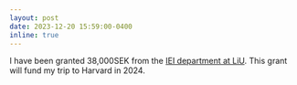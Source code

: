 ```yaml
---
layout: post
date: 2023-12-20 15:59:00-0400
inline: true
---
```


I have been granted 38,000SEK from the [IEI department at LiU](https://liu.se/en/organisation/liu/iei). This grant will fund my trip to Harvard in 2024.